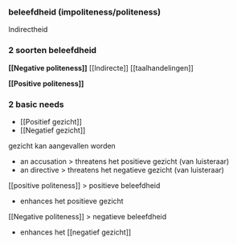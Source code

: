 ### beleefdheid (impoliteness/politeness)


Indirectheid

### 2 soorten beleefdheid
**[[Negative politeness]]**
[[Indirecte]] [[taalhandelingen]]

**[[Positive politeness]]**



### 2 basic needs
- [[Positief gezicht]]
- [[Negatief gezicht]]

gezicht kan aangevallen worden
- an accusation > threatens het positieve gezicht (van luisteraar)
- an directive > threatens het negatieve gezicht (van luisteraar)

[[positive politeness]] > positieve beleefdheid
- enhances het positieve gezicht

[[Negative politeness]] > negatieve beleefdheid
- enhances het [[negatief gezicht]]



